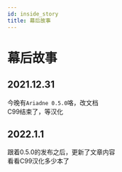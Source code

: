 ```yaml
---
id: inside_story
title: 幕后故事
---
```


# 幕后故事
[^_^]: 其实，真实想法都在注释里

## 2021.12.31
今晚有`Ariadne 0.5.0`咯，改文档  
C99结束了，等汉化

## 2022.1.1
[>_<]: 自己的知识不足以写关于[消息匹配](7_setu_tag)的文档了  
跟着0.5.0的发布之后，更新了文章内容  
看看C99汉化多少本了